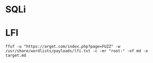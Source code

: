 # SQLi

# LFI
```
ffuf -u "https://arget.com/index.php?page=FUZZ" -w /usr/share/wordlists/payloads/lfi.txt -c -mr "root:" -of md -o target.md
```
